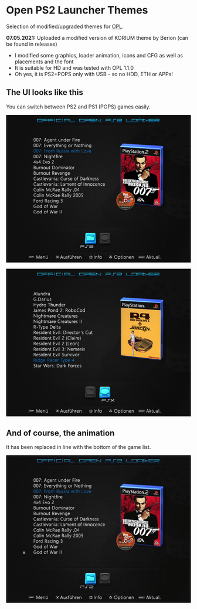 # Open PS2 Launcher Themes
Selection of modified/upgraded themes for [OPL](https://www.ps2-home.com/forum/viewtopic.php?f=13&t=3).

**07.05.2021:** Uploaded a modified version of KORIUM theme by Berion (can be found in releases)
* I modified some graphics, loader animation, icons and CFG as well as placements and the font
* It is suitable for HD and was tested with OPL 1.1.0
* Oh yes, it is PS2+POPS only with USB - so no HDD, ETH or APPs!

## The UI looks like this
 You can switch between PS2 and PS1 (POPS) games easily.

![Preview of PS2 view](/images/preview-ps2.png)

![Preview of PS1 view](/images/preview-ps1.png)

## And of course, the animation
It has been replaced in line with the bottom of the game list.

![Preview of animation](/images/loaderanim.gif)
